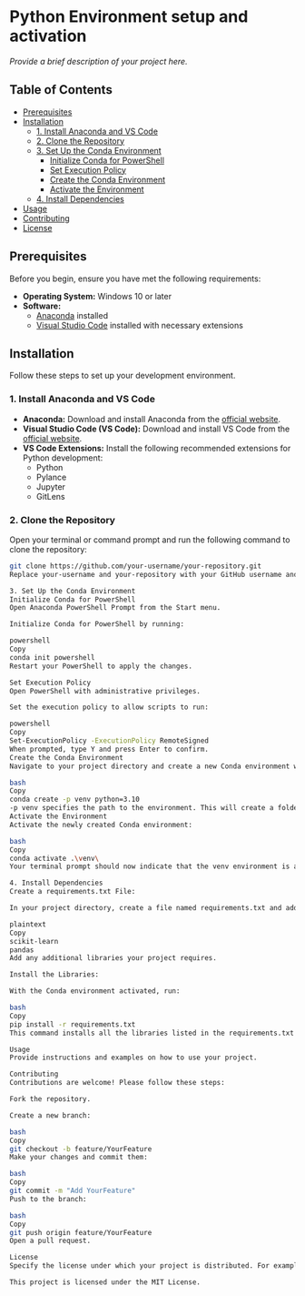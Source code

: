 # Python Environment setup and activation

_Provide a brief description of your project here._

## Table of Contents

- [Prerequisites](#prerequisites)
- [Installation](#installation)
  - [1. Install Anaconda and VS Code](#1-install-anaconda-and-vs-code)
  - [2. Clone the Repository](#2-clone-the-repository)
  - [3. Set Up the Conda Environment](#3-set-up-the-conda-environment)
    - [Initialize Conda for PowerShell](#initialize-conda-for-powershell)
    - [Set Execution Policy](#set-execution-policy)
    - [Create the Conda Environment](#create-the-conda-environment)
    - [Activate the Environment](#activate-the-environment)
  - [4. Install Dependencies](#4-install-dependencies)
- [Usage](#usage)
- [Contributing](#contributing)
- [License](#license)

## Prerequisites

Before you begin, ensure you have met the following requirements:

- **Operating System:** Windows 10 or later
- **Software:**
  - [Anaconda](https://www.anaconda.com/products/distribution) installed
  - [Visual Studio Code](https://code.visualstudio.com/) installed with necessary extensions

## Installation

Follow these steps to set up your development environment.

### 1. Install Anaconda and VS Code

- **Anaconda:** Download and install Anaconda from the [official website](https://www.anaconda.com/products/distribution).
- **Visual Studio Code (VS Code):** Download and install VS Code from the [official website](https://code.visualstudio.com/).
- **VS Code Extensions:** Install the following recommended extensions for Python development:
  - Python
  - Pylance
  - Jupyter
  - GitLens

### 2. Clone the Repository

Open your terminal or command prompt and run the following command to clone the repository:

```bash
git clone https://github.com/your-username/your-repository.git
Replace your-username and your-repository with your GitHub username and the repository name respectively.

3. Set Up the Conda Environment
Initialize Conda for PowerShell
Open Anaconda PowerShell Prompt from the Start menu.

Initialize Conda for PowerShell by running:

powershell
Copy
conda init powershell
Restart your PowerShell to apply the changes.

Set Execution Policy
Open PowerShell with administrative privileges.

Set the execution policy to allow scripts to run:

powershell
Copy
Set-ExecutionPolicy -ExecutionPolicy RemoteSigned
When prompted, type Y and press Enter to confirm.
Create the Conda Environment
Navigate to your project directory and create a new Conda environment with Python 3.10:

bash
Copy
conda create -p venv python=3.10
-p venv specifies the path to the environment. This will create a folder named venv in your project directory.
Activate the Environment
Activate the newly created Conda environment:

bash
Copy
conda activate .\venv\
Your terminal prompt should now indicate that the venv environment is active.

4. Install Dependencies
Create a requirements.txt File:

In your project directory, create a file named requirements.txt and add the necessary libraries:

plaintext
Copy
scikit-learn
pandas
Add any additional libraries your project requires.

Install the Libraries:

With the Conda environment activated, run:

bash
Copy
pip install -r requirements.txt
This command installs all the libraries listed in the requirements.txt file.

Usage
Provide instructions and examples on how to use your project.

Contributing
Contributions are welcome! Please follow these steps:

Fork the repository.

Create a new branch:

bash
Copy
git checkout -b feature/YourFeature
Make your changes and commit them:

bash
Copy
git commit -m "Add YourFeature"
Push to the branch:

bash
Copy
git push origin feature/YourFeature
Open a pull request.

License
Specify the license under which your project is distributed. For example:

This project is licensed under the MIT License.
```
